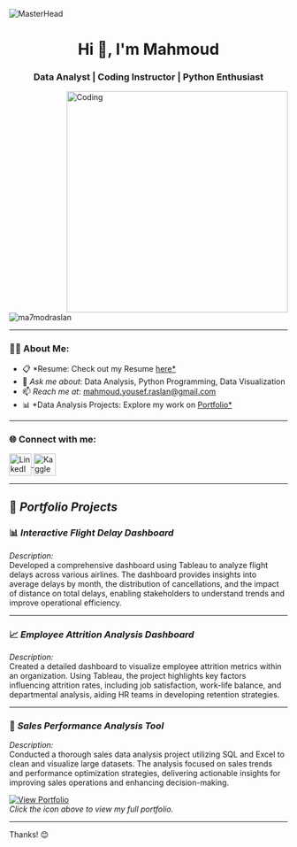 ![MasterHead](https://i.redd.it/bpxxqqvps4h91.gif)  
<h1 align="center">Hi 👋, I'm Mahmoud</h1>  
<h3 align="center">Data Analyst | Coding Instructor | Python Enthusiast</h3>  

<img align="right" alt="Coding" width="400" src="https://i.pinimg.com/originals/ee/ed/e2/eeede229147eb053fe863ef1cc7faf0b.gif" />  

<p align="left">  
  <img src="https://komarev.com/ghpvc/?username=ma7modraslan&label=Profile%20views&color=0e75b6&style=flat" alt="ma7modraslan" />  
</p>  

---

### 👨‍💻 About Me:  
- 📋 *Resume: Check out my Resume [here*](https://drive.google.com/drive/folders/1-994Dap49aQBsqs2INlGfRD9r2bSn6Sx)  
- 💬 *Ask me about*: Data Analysis, Python Programming, Data Visualization 
- 📫 *Reach me at*: [mahmoud.yousef.raslan@gmail.com](mailto:mahmoud.yousef.raslan@gmail.com)  
- 📊 *Data Analysis Projects: Explore my work on [Portfolio*](https://mahmoudraslan.my.canva.site/)  

---

<h3 align="left">🌐 Connect with me:</h3>  
<p align="left">  
  <a href="https://www.linkedin.com/in/ma7mod-raslan/" target="_blank">  
    <img align="center" src="https://raw.githubusercontent.com/rahuldkjain/github-profile-readme-generator/master/src/images/icons/Social/linked-in-alt.svg" alt="LinkedIn - Mahmoud Raslan" height="40" width="40" />  
  </a>  
  <a href="https://kaggle.com/ma7modraslan" target="_blank">  
    <img align="center" src="https://raw.githubusercontent.com/rahuldkjain/github-profile-readme-generator/master/src/images/icons/Social/kaggle.svg" alt="Kaggle - Mahmoud Raslan" height="40" width="40" />  
  </a>  
</p>  

---

## 💼 *Portfolio Projects*  

### 📊 *Interactive Flight Delay Dashboard*
*Description:*  
Developed a comprehensive dashboard using Tableau to analyze flight delays across various airlines. The dashboard provides insights into average delays by month, the distribution of cancellations, and the impact of distance on total delays, enabling stakeholders to understand trends and improve operational efficiency.

---

### 📈 *Employee Attrition Analysis Dashboard*
*Description:*  
Created a detailed dashboard to visualize employee attrition metrics within an organization. Using Tableau, the project highlights key factors influencing attrition rates, including job satisfaction, work-life balance, and departmental analysis, aiding HR teams in developing retention strategies.

---

### 🧬 *Sales Performance Analysis Tool*
*Description:*  
Conducted a thorough sales data analysis project utilizing SQL and Excel to clean and visualize large datasets. The analysis focused on sales trends and performance optimization strategies, delivering actionable insights for improving sales operations and enhancing decision-making.

[![View Portfolio](https://img.icons8.com/plasticine/100/000000/pdf.png)](https://mahmoudraslan.my.canva.site/)  
*Click the icon above to view my full portfolio.*

---

Thanks! 😊

